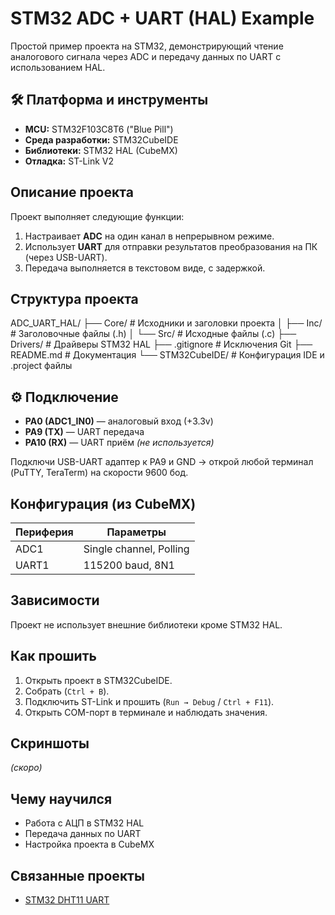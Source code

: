 # STM32 ADC + UART (HAL) Example

 Простой пример проекта на STM32, демонстрирующий чтение аналогового сигнала через ADC и передачу данных по UART с использованием HAL.

## 🛠 Платформа и инструменты

-  **MCU:** STM32F103C8T6 ("Blue Pill")
-  **Среда разработки:** STM32CubeIDE
-  **Библиотеки:** STM32 HAL (CubeMX)
-  **Отладка:** ST-Link V2

##  Описание проекта

Проект выполняет следующие функции:

1. Настраивает **ADC** на один канал в непрерывном режиме.
2. Использует **UART** для отправки результатов преобразования на ПК (через USB-UART).
3. Передача выполняется в текстовом виде, с задержкой.

## Структура проекта

ADC_UART_HAL/
├── Core/                  # Исходники и заголовки проекта
│   ├── Inc/               # Заголовочные файлы (.h)
│   └── Src/               # Исходные файлы (.c)
├── Drivers/               # Драйверы STM32 HAL
├── .gitignore             # Исключения Git
├── README.md              # Документация
└── STM32CubeIDE/          # Конфигурация IDE и .project файлы

## ⚙️ Подключение

- **PA0 (ADC1_IN0)** — аналоговый вход (+3.3v)
- **PA9 (TX)** — UART передача
- **PA10 (RX)** — UART приём *(не используется)*

Подключи USB-UART адаптер к PA9 и GND → открой любой терминал (PuTTY, TeraTerm) на скорости 9600 бод.

## Конфигурация (из CubeMX)

| Периферия | Параметры            |
|-----------|----------------------|
| ADC1      | Single channel, Polling |
| UART1     | 115200 baud, 8N1        |

## Зависимости

Проект не использует внешние библиотеки кроме STM32 HAL.

## Как прошить

1. Открыть проект в STM32CubeIDE.
2. Собрать (`Ctrl + B`).
3. Подключить ST-Link и прошить (`Run → Debug` / `Ctrl + F11`).
4. Открыть COM-порт в терминале и наблюдать значения.

## Скриншоты

*(скоро)*

## Чему научился

- Работа с АЦП в STM32 HAL
- Передача данных по UART
- Настройка проекта в CubeMX

## Связанные проекты

- [STM32 DHT11 UART](https://github.com/Metabolisto/stm32-dht11-uart) 
